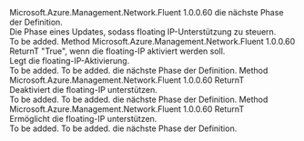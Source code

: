 <Type Name="IWithFloatingIP&lt;ReturnT&gt;" FullName="Microsoft.Azure.Management.Network.Fluent.HasFloatingIP.Update.IWithFloatingIP&lt;ReturnT&gt;">
  <TypeSignature Language="C#" Value="public interface IWithFloatingIP&lt;ReturnT&gt;" />
  <TypeSignature Language="ILAsm" Value=".class public interface auto ansi abstract IWithFloatingIP`1&lt;ReturnT&gt;" />
  <TypeSignature Language="DocId" Value="T:Microsoft.Azure.Management.Network.Fluent.HasFloatingIP.Update.IWithFloatingIP`1" />
  <TypeSignature Language="VB.NET" Value="Public Interface IWithFloatingIP(Of ReturnT)" />
  <TypeSignature Language="F#" Value="type IWithFloatingIP&lt;'ReturnT&gt; = interface" />
  <AssemblyInfo>
    <AssemblyName>Microsoft.Azure.Management.Network.Fluent</AssemblyName>
    <AssemblyVersion>1.0.0.60</AssemblyVersion>
  </AssemblyInfo>
  <TypeParameters>
    <TypeParameter Name="ReturnT" />
  </TypeParameters>
  <Interfaces />
  <Docs>
    <typeparam name="ReturnT">die nächste Phase der Definition.</typeparam>
    <summary>
            Die Phase eines Updates, sodass floating IP-Unterstützung zu steuern.
            </summary>
    <remarks>To be added.</remarks>
  </Docs>
  <Members>
    <Member MemberName="WithFloatingIP">
      <MemberSignature Language="C#" Value="public ReturnT WithFloatingIP (bool enabled);" />
      <MemberSignature Language="ILAsm" Value=".method public hidebysig newslot virtual instance !ReturnT WithFloatingIP(bool enabled) cil managed" />
      <MemberSignature Language="DocId" Value="M:Microsoft.Azure.Management.Network.Fluent.HasFloatingIP.Update.IWithFloatingIP`1.WithFloatingIP(System.Boolean)" />
      <MemberSignature Language="VB.NET" Value="Public Function WithFloatingIP (enabled As Boolean) As ReturnT" />
      <MemberSignature Language="F#" Value="abstract member WithFloatingIP : bool -&gt; 'ReturnT" Usage="iWithFloatingIP.WithFloatingIP enabled" />
      <MemberType>Method</MemberType>
      <AssemblyInfo>
        <AssemblyName>Microsoft.Azure.Management.Network.Fluent</AssemblyName>
        <AssemblyVersion>1.0.0.60</AssemblyVersion>
      </AssemblyInfo>
      <ReturnValue>
        <ReturnType>ReturnT</ReturnType>
      </ReturnValue>
      <Parameters>
        <Parameter Name="enabled" Type="System.Boolean" />
      </Parameters>
      <Docs>
        <param name="enabled">"True", wenn die floating-IP aktiviert werden soll.</param>
        <summary>
            Legt die floating-IP-Aktivierung.
            </summary>
        <returns>To be added.</returns>
        <remarks>To be added.</remarks>
        <return>die nächste Phase der Definition.</return>
      </Docs>
    </Member>
    <Member MemberName="WithFloatingIPDisabled">
      <MemberSignature Language="C#" Value="public ReturnT WithFloatingIPDisabled ();" />
      <MemberSignature Language="ILAsm" Value=".method public hidebysig newslot virtual instance !ReturnT WithFloatingIPDisabled() cil managed" />
      <MemberSignature Language="DocId" Value="M:Microsoft.Azure.Management.Network.Fluent.HasFloatingIP.Update.IWithFloatingIP`1.WithFloatingIPDisabled" />
      <MemberSignature Language="VB.NET" Value="Public Function WithFloatingIPDisabled () As ReturnT" />
      <MemberSignature Language="F#" Value="abstract member WithFloatingIPDisabled : unit -&gt; 'ReturnT" Usage="iWithFloatingIP.WithFloatingIPDisabled " />
      <MemberType>Method</MemberType>
      <AssemblyInfo>
        <AssemblyName>Microsoft.Azure.Management.Network.Fluent</AssemblyName>
        <AssemblyVersion>1.0.0.60</AssemblyVersion>
      </AssemblyInfo>
      <ReturnValue>
        <ReturnType>ReturnT</ReturnType>
      </ReturnValue>
      <Parameters />
      <Docs>
        <summary>
            Deaktiviert die floating-IP unterstützen.
            </summary>
        <returns>To be added.</returns>
        <remarks>To be added.</remarks>
        <return>die nächste Phase der Definition.</return>
      </Docs>
    </Member>
    <Member MemberName="WithFloatingIPEnabled">
      <MemberSignature Language="C#" Value="public ReturnT WithFloatingIPEnabled ();" />
      <MemberSignature Language="ILAsm" Value=".method public hidebysig newslot virtual instance !ReturnT WithFloatingIPEnabled() cil managed" />
      <MemberSignature Language="DocId" Value="M:Microsoft.Azure.Management.Network.Fluent.HasFloatingIP.Update.IWithFloatingIP`1.WithFloatingIPEnabled" />
      <MemberSignature Language="VB.NET" Value="Public Function WithFloatingIPEnabled () As ReturnT" />
      <MemberSignature Language="F#" Value="abstract member WithFloatingIPEnabled : unit -&gt; 'ReturnT" Usage="iWithFloatingIP.WithFloatingIPEnabled " />
      <MemberType>Method</MemberType>
      <AssemblyInfo>
        <AssemblyName>Microsoft.Azure.Management.Network.Fluent</AssemblyName>
        <AssemblyVersion>1.0.0.60</AssemblyVersion>
      </AssemblyInfo>
      <ReturnValue>
        <ReturnType>ReturnT</ReturnType>
      </ReturnValue>
      <Parameters />
      <Docs>
        <summary>
            Ermöglicht die floating-IP unterstützen.
            </summary>
        <returns>To be added.</returns>
        <remarks>To be added.</remarks>
        <return>die nächste Phase der Definition.</return>
      </Docs>
    </Member>
  </Members>
</Type>